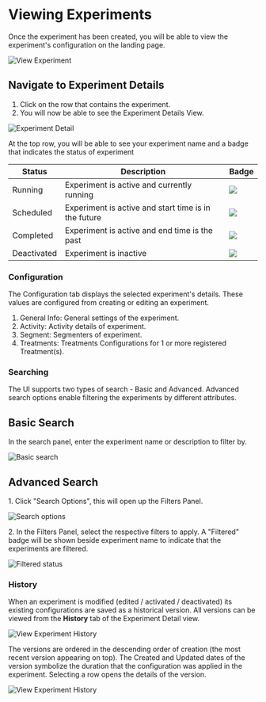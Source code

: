 # Viewing Experiments

Once the experiment has been created, you will be able to view the experiment's configuration on the landing page.

![View Experiment](../../.gitbook/assets/05\_view\_experiment\_landing.png)

## Navigate to Experiment Details

1. Click on the row that contains the experiment.
2. You will now be able to see the Experiment Details View.&#x20;

![Experiment Detail](../../.gitbook/assets/05\_view\_experiment\_detail.png)

At the top row, you will be able to see your experiment name and a badge that indicates the status of experiment

| Status      | Description                                          | Badge                                                                    |
| ----------- | ---------------------------------------------------- | ------------------------------------------------------------------------ |
| Running     | Experiment is active and currently running           | ![](../../.gitbook/assets/05\_view\_experiment\_status\_running.png)     |
| Scheduled   | Experiment is active and start time is in the future | ![](../../.gitbook/assets/05\_view\_experiment\_status\_scheduled.png)   |
| Completed   | Experiment is active and end time is the past        | ![](../../.gitbook/assets/05\_view\_experiment\_status\_completed.png)   |
| Deactivated | Experiment is inactive                               | ![](../../.gitbook/assets/05\_view\_experiment\_status\_deactivated.png) |

### Configuration

The Configuration tab displays the selected experiment's details. These values are configured from creating or editing an experiment.

1. General Info: General settings of the experiment.
2. Activity: Activity details of experiment.
3. Segment: Segmenters of experiment.
4. Treatments: Treatments Configurations for 1 or more registered Treatment(s).

### Searching

The UI supports two types of search - Basic and Advanced. Advanced search options enable filtering the experiments by different attributes.

## Basic Search

In the search panel, enter the experiment name or description to filter by.&#x20;

![Basic search](../../.gitbook/assets/05\_view\_experiment\_search\_simple.png)

## Advanced Search

1\. Click "Search Options", this will open up the Filters Panel.&#x20;

![Search options](../../.gitbook/assets/05\_view\_experiment\_search\_filter.png)

2\. In the Filters Panel, select the respective filters to apply. A "Filtered" badge will be shown beside experiment name to indicate that the experiments are filtered.&#x20;

![Filtered status](../../.gitbook/assets/05\_view\_experiment\_search\_filtered.png)

### History

When an experiment is modified (edited / activated / deactivated) its existing configurations are saved as a historical version. All versions can be viewed from the **History** tab of the Experiment Detail view.

![View Experiment History](../../.gitbook/assets/05\_view\_experiment\_history.png)

The versions are ordered in the descending order of creation (the most recent version appearing on top). The Created and Updated dates of the version symbolize the duration that the configuration was applied in the experiment. Selecting a row opens the details of the version.

![View Experiment History](../../.gitbook/assets/05\_view\_experiment\_historical\_version.png)
